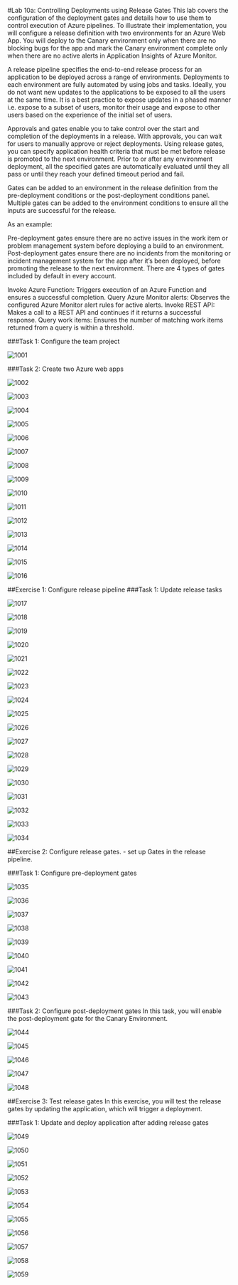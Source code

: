 #Lab 10a: Controlling Deployments using Release Gates
This lab covers the configuration of the deployment gates and details how to use them to control execution of Azure pipelines. To illustrate their implementation, you will configure a release definition with two environments for an Azure Web App. You will deploy to the Canary environment only when there are no blocking bugs for the app and mark the Canary environment complete only when there are no active alerts in Application Insights of Azure Monitor.

A release pipeline specifies the end-to-end release process for an application to be deployed across a range of environments. Deployments to each environment are fully automated by using jobs and tasks. Ideally, you do not want new updates to the applications to be exposed to all the users at the same time. It is a best practice to expose updates in a phased manner i.e. expose to a subset of users, monitor their usage and expose to other users based on the experience of the initial set of users.

Approvals and gates enable you to take control over the start and completion of the deployments in a release. With approvals, you can wait for users to manually approve or reject deployments. Using release gates, you can specify application health criteria that must be met before release is promoted to the next environment. Prior to or after any environment deployment, all the specified gates are automatically evaluated until they all pass or until they reach your defined timeout period and fail.

Gates can be added to an environment in the release definition from the pre-deployment conditions or the post-deployment conditions panel. Multiple gates can be added to the environment conditions to ensure all the inputs are successful for the release.

As an example:

Pre-deployment gates ensure there are no active issues in the work item or problem management system before deploying a build to an environment.
Post-deployment gates ensure there are no incidents from the monitoring or incident management system for the app after it’s been deployed, before promoting the release to the next environment.
There are 4 types of gates included by default in every account.

Invoke Azure Function: Triggers execution of an Azure Function and ensures a successful completion.
Query Azure Monitor alerts: Observes the configured Azure Monitor alert rules for active alerts.
Invoke REST API: Makes a call to a REST API and continues if it returns a successful response.
Query work items: Ensures the number of matching work items returned from a query is within a threshold.

###Task 1: Configure the team project

![1001](imagesEvidencia10/1001.PNG)

###Task 2: Create two Azure web apps

![1002](imagesEvidencia10/1002.PNG)

![1003](imagesEvidencia10/1003.PNG)

![1004](imagesEvidencia10/1004.PNG)

![1005](imagesEvidencia10/1005.PNG)

![1006](imagesEvidencia10/1006.PNG)

![1007](imagesEvidencia10/1007.PNG)

![1008](imagesEvidencia10/1008.PNG)

![1009](imagesEvidencia10/1009.PNG)

![1010](imagesEvidencia10/1010.PNG)

![1011](imagesEvidencia10/1011.PNG)

![1012](imagesEvidencia10/1012.PNG)

![1013](imagesEvidencia10/1013.PNG)

![1014](imagesEvidencia10/1014.PNG)

![1015](imagesEvidencia10/1015.PNG)

![1016](imagesEvidencia10/1016.PNG)

##Exercise 1: Configure release pipeline
###Task 1: Update release tasks

![1017](imagesEvidencia10/1017.PNG)

![1018](imagesEvidencia10/1018.PNG)

![1019](imagesEvidencia10/1019.PNG)

![1020](imagesEvidencia10/1020.PNG)

![1021](imagesEvidencia10/1021.PNG)

![1022](imagesEvidencia10/1022.PNG)

![1023](imagesEvidencia10/1023.PNG)

![1024](imagesEvidencia10/1024.PNG)

![1025](imagesEvidencia10/1025.PNG)

![1026](imagesEvidencia10/1026.PNG)

![1027](imagesEvidencia10/1027.PNG)

![1028](imagesEvidencia10/1028.PNG)

![1029](imagesEvidencia10/1029.PNG)

![1030](imagesEvidencia10/1030.PNG)

![1031](imagesEvidencia10/1031.PNG)

![1032](imagesEvidencia10/1032.PNG)

![1033](imagesEvidencia10/1033.PNG)

![1034](imagesEvidencia10/1034.PNG)

##Exercise 2: Configure release gates. - set up Gates in the release pipeline.

###Task 1: Configure pre-deployment gates

![1035](imagesEvidencia10/1035.PNG)

![1036](imagesEvidencia10/1036.PNG)

![1037](imagesEvidencia10/1037.PNG)

![1038](imagesEvidencia10/1038.PNG)

![1039](imagesEvidencia10/1039.PNG)

![1040](imagesEvidencia10/1040.PNG)

![1041](imagesEvidencia10/1041.PNG)

![1042](imagesEvidencia10/1042.PNG)

![1043](imagesEvidencia10/1043.PNG)

###Task 2: Configure post-deployment gates
In this task, you will enable the post-deployment gate for the Canary Environment.

![1044](imagesEvidencia10/1044.PNG)

![1045](imagesEvidencia10/1045.PNG)

![1046](imagesEvidencia10/1046.PNG)

![1047](imagesEvidencia10/1047.PNG)

![1048](imagesEvidencia10/1048.PNG)

##Exercise 3: Test release gates
In this exercise, you will test the release gates by updating the application, which will trigger a deployment.

###Task 1: Update and deploy application after adding release gates

![1049](imagesEvidencia10/1049.PNG)

![1050](imagesEvidencia10/1050.PNG)

![1051](imagesEvidencia10/1051.PNG)

![1052](imagesEvidencia10/1052.PNG)

![1053](imagesEvidencia10/1053.PNG)

![1054](imagesEvidencia10/1054.PNG)

![1055](imagesEvidencia10/1055.PNG)

![1056](imagesEvidencia10/1056.PNG)

![1057](imagesEvidencia10/1057.PNG)

![1058](imagesEvidencia10/1058.PNG)

![1059](imagesEvidencia10/1059.PNG)

